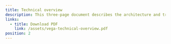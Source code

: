 ```yaml
---
title: Technical overview
description: This three-page document describes the architecture and trading core components of the Vega framework, from an engineering perspective.
links:
  - title: Download PDF
    link: /assets/vega-technical-overview.pdf
position: 2
---
```

